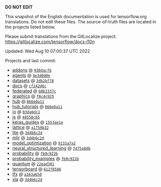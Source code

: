 __DO NOT EDIT__

This snapshot of the English documentation is used for tensorflow.org
translations. Do not edit these files. The source-of-truth files are located in
the projects listed below.

Please submit translations from the GitLocalize project: https://gitlocalize.com/tensorflow/docs-l10n

Updated: Wed Aug 10 07:00:37 UTC 2022

Projects and last commit:

- [addons](https://github.com/tensorflow/addons/tree/master/docs) @ <a href='https://github.com/tensorflow/addons/commit/930dacf6c28add289d88ddeb40e4ab0dfb0b1d69'><code>930dacf6</code></a>
- [agents](https://github.com/tensorflow/agents/tree/master/docs) @ <a href='https://github.com/tensorflow/agents/commit/4e3d0d0e98d7254974a15eff03d3f1e74e68da0d'><code>4e3d0d0e</code></a>
- [datasets](https://github.com/tensorflow/datasets/tree/master/docs) @ <a href='https://github.com/tensorflow/datasets/commit/3db2bf78a2b25fd55c2a9c1e4d59db8af05bb94a'><code>3db2bf78</code></a>
- [docs](https://github.com/tensorflow/docs/tree/master/site/en) @ <a href='https://github.com/tensorflow/docs/commit/cf242d6cff0abbf8b5a08a51444f5dafdf68159c'><code>cf242d6c</code></a>
- [federated](https://github.com/tensorflow/federated/tree/main/docs) @ <a href='https://github.com/tensorflow/federated/commit/b0b2337c94816737f7f68ec461b8c2035e3d674c'><code>b0b2337c</code></a>
- [graphics](https://github.com/tensorflow/graphics/tree/master/tensorflow_graphics/g3doc) @ <a href='https://github.com/tensorflow/graphics/commit/f0c4c9256c9b1a6a5337762d763e4910631c65c4'><code>f0c4c925</code></a>
- [hub](https://github.com/tensorflow/hub/tree/master/docs) @ <a href='https://github.com/tensorflow/hub/commit/866e0a1117a9695bebc122164ac8ea4609e9d9c6'><code>866e0a11</code></a>
- [hub_tutorials](https://github.com/tensorflow/hub/tree/master/examples/colab) @ <a href='https://github.com/tensorflow/hub/commit/866e0a1117a9695bebc122164ac8ea4609e9d9c6'><code>866e0a11</code></a>
- [io](https://github.com/tensorflow/io/tree/master/docs) @ <a href='https://github.com/tensorflow/io/commit/03da6dc1305b2890f0ce19b0c4d4d31dea3b256a'><code>03da6dc1</code></a>
- [js](https://github.com/tensorflow/tfjs-website/tree/master/docs) @ <a href='https://github.com/tensorflow/tfjs-website/commit/48558c656e6c543a6275995b6287458f70e719a6'><code>48558c65</code></a>
- [keras_guides](https://github.com/tensorflow/docs/tree/snapshot-keras/site/en/guide/keras) @ <a href='https://github.com/tensorflow/docs/commit/1553ae1e4a149be71703e2ee60173b3d1e0e8c00'><code>1553ae1e</code></a>
- [lattice](https://github.com/tensorflow/lattice/tree/master/docs) @ <a href='https://github.com/tensorflow/lattice/commit/a1759b3243131cafca37d46b1977362dec8abee3'><code>a1759b32</code></a>
- [lite](https://github.com/tensorflow/tensorflow/tree/master/tensorflow/lite/g3doc) @ <a href='https://github.com/tensorflow/tensorflow/commit/3d4b6c2d70807670f99d7583f44740edfeaa31c7'><code>3d4b6c2d</code></a>
- [mlir](https://github.com/tensorflow/tensorflow/tree/master/tensorflow/compiler/mlir/g3doc) @ <a href='https://github.com/tensorflow/tensorflow/commit/3d4b6c2d70807670f99d7583f44740edfeaa31c7'><code>3d4b6c2d</code></a>
- [model_optimization](https://github.com/tensorflow/model-optimization/tree/master/tensorflow_model_optimization/g3doc) @ <a href='https://github.com/tensorflow/model-optimization/commit/9131a7a28923cbf2a0dcc9a75c761654b55d661d'><code>9131a7a2</code></a>
- [neural_structured_learning](https://github.com/tensorflow/neural-structured-learning/tree/master/g3doc) @ <a href='https://github.com/tensorflow/neural-structured-learning/commit/fd75a8db803eef34b8fb4b7a88318f010d7f5c63'><code>fd75a8db</code></a>
- [probability](https://github.com/tensorflow/probability/tree/main/tensorflow_probability/g3doc) @ <a href='https://github.com/tensorflow/probability/commit/fb9c922b0202cfeb99f27873c256fefb9fc342bf'><code>fb9c922b</code></a>
- [probability_examples](https://github.com/tensorflow/probability/tree/main/tensorflow_probability/examples/jupyter_notebooks) @ <a href='https://github.com/tensorflow/probability/commit/fb9c922b0202cfeb99f27873c256fefb9fc342bf'><code>fb9c922b</code></a>
- [quantum](https://github.com/tensorflow/quantum/tree/master/docs) @ <a href='https://github.com/tensorflow/quantum/commit/22ead381acb6446d11b4be17e03d8a57fe59a429'><code>22ead381</code></a>
- [tensorboard](https://github.com/tensorflow/tensorboard/tree/master/docs) @ <a href='https://github.com/tensorflow/tensorboard/commit/612f8586af597262047915dd77b1fee4c16d3a9b'><code>612f8586</code></a>
- [tfx](https://github.com/tensorflow/tfx/tree/master/docs) @ <a href='https://github.com/tensorflow/tfx/commit/a163a6507e9aee68b0b4c1a8d26d6b396ed134dd'><code>a163a650</code></a>
- [xla](https://github.com/tensorflow/tensorflow/tree/master/tensorflow/compiler/xla/g3doc) @ <a href='https://github.com/tensorflow/tensorflow/commit/3d4b6c2d70807670f99d7583f44740edfeaa31c7'><code>3d4b6c2d</code></a>

